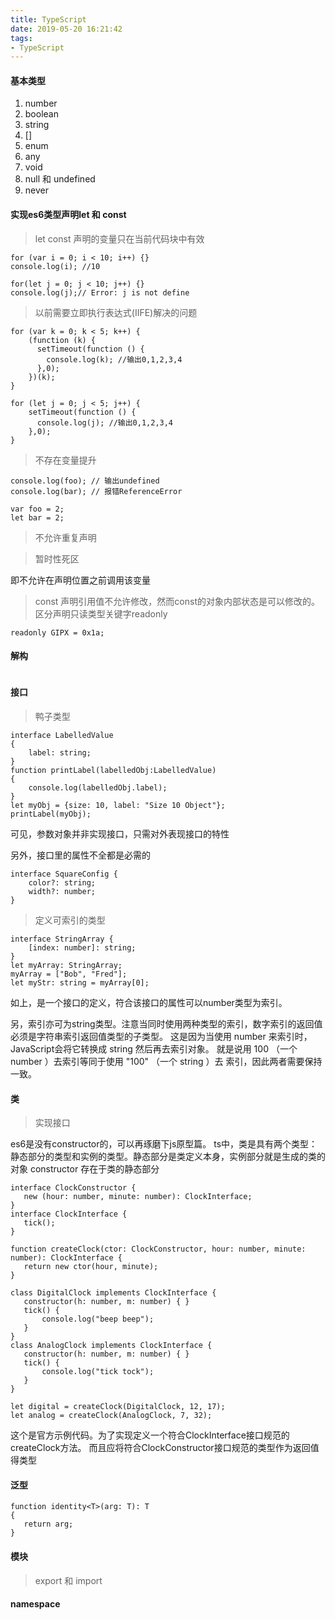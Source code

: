 ```yaml
---
title: TypeScript
date: 2019-05-20 16:21:42
tags:
- TypeScript
---
```

#### 基本类型
1. number 
2. boolean
3. string
4. []
6. enum
7. any
8. void
9. null 和 undefined
10. never 
#### 实现es6类型声明let 和 const
> let const 声明的变量只在当前代码块中有效

```
for (var i = 0; i < 10; i++) {}
console.log(i); //10
```

```
for(let j = 0; j < 10; j++) {}
console.log(j);// Error: j is not define
```
> 以前需要立即执行表达式(IIFE)解决的问题
```
for (var k = 0; k < 5; k++) {
    (function (k) {
      setTimeout(function () {
        console.log(k); //输出0,1,2,3,4
      },0);
    })(k);
}
  ```
```
for (let j = 0; j < 5; j++) {
    setTimeout(function () {
      console.log(j); //输出0,1,2,3,4
    },0);
}
```
>不存在变量提升
```
console.log(foo); // 输出undefined
console.log(bar); // 报错ReferenceError

var foo = 2;
let bar = 2;
```
> 不允许重复声明

> 暂时性死区

即不允许在声明位置之前调用该变量
> const 声明引用值不允许修改，然而const的对象内部状态是可以修改的。区分声明只读类型关键字readonly
 ```
readonly GIPX = 0x1a;
 ```

 #### 解构
```

```
#### 接口
> 鸭子类型
```
interface LabelledValue	
{		
    label: string; 
}
function printLabel(labelledObj:LabelledValue)	
{		
    console.log(labelledObj.label); 
}
let myObj = {size: 10, label: "Size 10 Object"}; 
printLabel(myObj);
```
可见，参数对象并非实现接口，只需对外表现接口的特性

另外，接口里的属性不全都是必需的
```
interface SquareConfig { 
    color?: string;
    width?: number; 
}
```
> 定义可索引的类型
```
interface StringArray {
    [index: number]: string;
}
let myArray: StringArray; 
myArray	= ["Bob", "Fred"];
let myStr: string = myArray[0];
```
如上，是一个接口的定义，符合该接口的属性可以number类型为索引。

另，索引亦可为string类型。注意当同时使用两种类型的索引，数字索引的返回值必须是字符串索引返回值类型的子类型。	这是因为当使用	number	来索引时，JavaScript会将它转换成	string	然后再去索引对象。	就是说用	100	（一个	number	）去索引等同于使用	"100"	（一个	string	）去 索引，因此两者需要保持一致。

#### 类
 > 实现接口
 
 es6是没有constructor的，可以再琢磨下js原型篇。
 ts中，类是具有两个类型：静态部分的类型和实例的类型。静态部分是类定义本身，实例部分就是生成的类的对象
 constructor 存在于类的静态部分
 ```
interface ClockConstructor {
    new (hour: number, minute: number): ClockInterface;
}
interface ClockInterface {
    tick();
}

function createClock(ctor: ClockConstructor, hour: number, minute: number): ClockInterface {
    return new ctor(hour, minute);
}

class DigitalClock implements ClockInterface {
    constructor(h: number, m: number) { }
    tick() {
        console.log("beep beep");
    }
}
class AnalogClock implements ClockInterface {
    constructor(h: number, m: number) { }
    tick() {
        console.log("tick tock");
    }
}

let digital = createClock(DigitalClock, 12, 17);
let analog = createClock(AnalogClock, 7, 32);
 ```
 这个是官方示例代码。为了实现定义一个符合ClockInterface接口规范的createClock方法。
 而且应将符合ClockConstructor接口规范的类型作为返回值得类型

 #### 泛型
 ```
function identity<T>(arg: T): T 
{ 
    return arg; 
}
 ```
 #### 模块
  > export 和 import
#### namespace
####